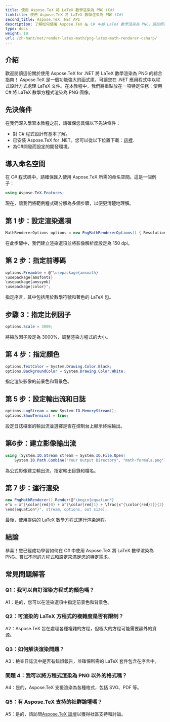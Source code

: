 ```yaml
---
title: 使用 Aspose.TeX 將 LaTeX 數學渲染為 PNG (C#)
linktitle: 使用 Aspose.TeX 將 LaTeX 數學渲染為 PNG (C#)
second_title: Aspose.TeX .NET API
description: 了解如何使用 Aspose.TeX 在 C# 中將 LaTeX 數學渲染為 PNG。請按照我們的逐步指南進行無縫整合。
type: docs
weight: 10
url: /zh-hant/net/render-latex-math/png-latex-math-renderer-csharp/
---
```

## 介紹

歡迎閱讀這份關於使用 Aspose.TeX for .NET 將 LaTeX 數學渲染為 PNG 的綜合指南！ Aspose.TeX 是一個功能強大的函式庫，可讓您在 .NET 應用程式中以程式設計方式處理 LaTeX 文件。在本教程中，我們將重點放在一項特定任務：使用 C# 將 LaTeX 數學方程式渲染為 PNG 圖像。

## 先決條件

在我們深入學習本教程之前，請確保您具備以下先決條件：

- 對 C# 程式設計有基本了解。
- 已安裝 Aspose.TeX for .NET。您可以從以下位置下載：[這裡](https://releases.aspose.com/tex/net/).
- 為C#開發而設定的開發環境。

## 導入命名空間

在 C# 程式碼中，請確保匯入使用 Aspose.TeX 所需的命名空間。這是一個例子：

```csharp
using Aspose.TeX.Features;
```

現在，讓我們將範例程式碼分解為多個步驟，以便更清楚地理解。

## 第 1 步：設定渲染選項

```csharp
MathRendererOptions options = new PngMathRendererOptions() { Resolution = 150 };
```

在此步驟中，我們建立渲染選項並將影像解析度設定為 150 dpi。

## 第 2 步：指定前導碼

```csharp
options.Preamble = @"\usepackage{amsmath}
\usepackage{amsfonts}
\usepackage{amssymb}
\usepackage{color}";
```

指定序言，其中包括用於數學符號和著色的 LaTeX 包。

## 步驟 3：指定比例因子

```csharp
options.Scale = 3000;
```

將縮放因子設定為 3000%，調整渲染方程式的大小。

## 第 4 步：指定顏色

```csharp
options.TextColor = System.Drawing.Color.Black;
options.BackgroundColor = System.Drawing.Color.White;
```

指定渲染影像的前景色和背景色。

## 第 5 步：設定輸出流和日誌

```csharp
options.LogStream = new System.IO.MemoryStream();
options.ShowTerminal = true;
```

設定日誌檔案的輸出流並選擇是否在控制台上顯示終端輸出。

## 第6步：建立影像輸出流

```csharp
using (System.IO.Stream stream = System.IO.File.Open(
    System.IO.Path.Combine("Your Output Directory", "math-formula.png"), System.IO.FileMode.Create))
```

為公式影像建立輸出流，指定輸出目錄和檔名。

## 第 7 步：運行渲染

```csharp
new PngMathRenderer().Render(@"\begin{equation*}
e^x = x^{\color{red}0} + x^{\color{red}1} + \frac{x^{\color{red}2}}{2} + \frac{x^{\color{red}3}}{6} + \cdots = \sum_{n\geq 0} \frac{x^{\color{red}n}}{n!}
\end{equation*}", stream, options, out size);
```

最後，使用提供的 LaTeX 數學方程式運行渲染過程。

## 結論

恭喜！您已經成功學習如何在 C# 中使用 Aspose.TeX 將 LaTeX 數學渲染為 PNG。嘗試不同的方程式和設定來滿足您的特定需求。

## 常見問題解答

### Q1：我可以自訂渲染方程式的顏色嗎？

A1：是的，您可以在渲染選項中指定前景色和背景色。

### Q2：可渲染的 LaTeX 方程式的複雜度是否有限制？

A2：Aspose.TeX 旨在處理各種複雜的方程，但極大的方程可能需要額外的資源。

### Q3：如何解決渲染問題？

A3：檢查日誌流中是否有錯誤報告，並確保所需的 LaTeX 套件包含在序言中。

### 問題 4：我可以將方程式渲染為 PNG 以外的格式嗎？

A4：是的，Aspose.TeX 支援渲染為各種格式，包括 SVG、PDF 等。

### Q5：有 Aspose.TeX 支持的社群論壇嗎？

 A5：是的，請訪問[Aspose.TeX 論壇](https://forum.aspose.com/c/tex/47)以獲得社區支持和討論。
